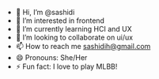 - 👋 Hi, I’m @sashidi
- 👀 I’m interested in frontend
- 🌱 I’m currently learning HCI and UX
- 💞️ I’m looking to collaborate on ui/ux 
- 📫 How to reach me sashidih@gmail.com
- 😄 Pronouns: She/Her
- ⚡ Fun fact: I love to play MLBB!

<!---
sashidi/sashidi is a ✨ special ✨ repository because its `README.md` (this file) appears on your GitHub profile.
You can click the Preview link to take a look at your changes.
--->
